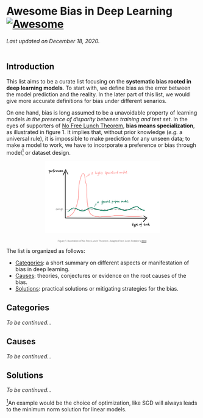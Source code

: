 # Awesome Bias in Deep Learning [![Awesome](https://awesome.re/badge-flat2.svg)](https://awesome.re)
*Last updated on December 18, 2020.*  
<br>

## Introduction
This list aims to be a curate list focusing on the **systematic bias rooted in deep learning models**. To start with, we define bias as the error between the model prediction and the reality. In the later part of this list, we would give more accurate definitions for bias under different senarios.

On one hand, bias is long assumed to be a unavoidable property of learning models *in the presence of disparity between training and test set*. In the eyes of supporters of [No Free Lunch Theorem](https://www.wikiwand.com/en/No_free_lunch_in_search_and_optimization), **bias means specialization**, as illustrated in figure 1. It implies that, without prior knowledge (*e.g.* a universal rule), it is impossible to make prediction for any unseen data; to make a model to work, we have to incorporate a preference or bias through model<a href="#note1" id="note1ref"><sup>1</sup></a> or dataset design.

<p align="center">
  <img width="60%" src="https://github.com/ZIYU-DEEP/awesome-bias-in-deep-learning/blob/main/images/NFLT.jpeg">
</p>
<p align="center" style="font-size:6px;color:gray">
  Figure 1. Illustration of No Free Lunch Theorem. Adapted from Leon Fedden's <a href="https://medium.com/@LeonFedden/the-no-free-lunch-theorem-62ae2c3ed10c">post</a>.
</p>

The list is organized as follows:  
- [Categories](#Categories): a short summary on different aspects or manifestation of bias in deep learning.
- [Causes](#Causes): theories, conjectures or evidence on the root causes of the bias.  
- [Solutions](#Solutions): practical solutions or mitigating strategies for the bias.

## Categories
*To be continued...*

## Causes
*To be continued...*

## Solutions
*To be continued...*
  
  
<a id="note1" href="#note1ref"><sup>1</sup></a>An example would be the choice of optimization, like SGD will always leads to the minimum norm solution for linear models.

